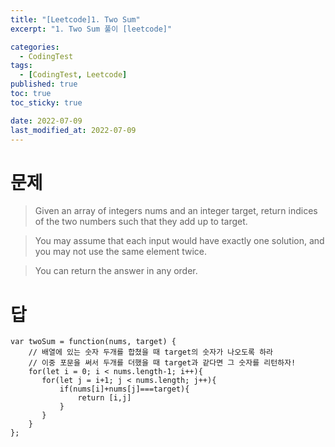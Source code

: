 ```yaml
---
title: "[Leetcode]1. Two Sum"
excerpt: "1. Two Sum 풀이 [leetcode]"

categories:
  - CodingTest
tags:
  - [CodingTest, Leetcode]
published: true
toc: true
toc_sticky: true

date: 2022-07-09
last_modified_at: 2022-07-09
---
```


# 문제

> Given an array of integers nums and an integer target, return indices of the two numbers such that they add up to target.

> You may assume that each input would have exactly one solution, and you may not use the same element twice.

> You can return the answer in any order.

# 답

```
var twoSum = function(nums, target) {
    // 배열에 있는 숫자 두개를 합쳤을 때 target의 숫자가 나오도록 하라
    // 이중 포문을 써서 두개를 더했을 때 target과 같다면 그 숫자를 리턴하자!
    for(let i = 0; i < nums.length-1; i++){
       for(let j = i+1; j < nums.length; j++){
           if(nums[i]+nums[j]===target){
               return [i,j]
           }
       }
    }
};
```

